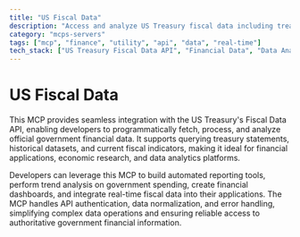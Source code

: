 ```yaml
---
title: "US Fiscal Data"
description: "Access and analyze US Treasury fiscal data including treasury statements and historical financial records through the Fiscal Data API."
category: "mcps-servers"
tags: ["mcp", "finance", "utility", "api", "data", "real-time"]
tech_stack: ["US Treasury Fiscal Data API", "Financial Data", "Data Analytics", "Government APIs"]
---
```


# US Fiscal Data

This MCP provides seamless integration with the US Treasury's Fiscal Data API, enabling developers to programmatically fetch, process, and analyze official government financial data. It supports querying treasury statements, historical datasets, and current fiscal indicators, making it ideal for financial applications, economic research, and data analytics platforms.

Developers can leverage this MCP to build automated reporting tools, perform trend analysis on government spending, create financial dashboards, and integrate real-time fiscal data into their applications. The MCP handles API authentication, data normalization, and error handling, simplifying complex data operations and ensuring reliable access to authoritative government financial information.
